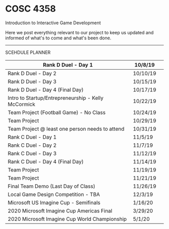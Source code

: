 # COSC 4358
Introduction to Interactive Game Development

Here we post everything relevant to our project to keep us updated and informed of what's to come and what's been done.

-----

SCEHDULE PLANNER

| Rank D Duel - Day 1                                 	| 10/8/19  	|            	|
|-----------------------------------------------------	|----------	|------------	|
| Rank D Duel - Day 2                                 	| 10/10/19 	|            	|
| Rank D Duel - Day 3                                 	| 10/15/19 	|            	|
| Rank D Duel - Day 4 (Final Day)                     	| 10/17/19 	|            	|
| Intro to Startup/Entrepreneurship - Kelly McCormick 	| 10/22/19 	|            	|
| Team Project (Football Game) - No Class             	| 10/24/19 	|            	|
| Team Project                                        	| 10/29/19 	|            	|
| Team Project @ least one person needs to attend     	| 10/31/19 	|            	|
| Rank C Duel - Day 1                                 	| 11/5/19  	|            	|
| Rank C Duel - Day 2                                 	| 11/7/19  	|            	|
| Rank C Duel - Day 3                                 	| 11/12/19 	|            	|
| Rank C Duel - Day 4 (Final Day)                     	| 11/14/19 	|            	|
| Team Project                                        	| 11/19/19 	|            	|
| Team Project                                        	| 11/21/19 	|            	|
| Final Team Demo (Last Day of Class)                 	| 11/26/19 	|            	|
| Local Game Design Competition - TBA                 	| 12/3/19  	|            	|
| Microsoft US Imagine Cup - Semifinals               	| 1/16/20  	|            	|
| 2020 Microsoft Imagine Cup Americas Final           	| 3/29/20  	|            	|
| 2020 Microsoft Imagine Cup World Championship       	| 5/1/20   	|            	|
